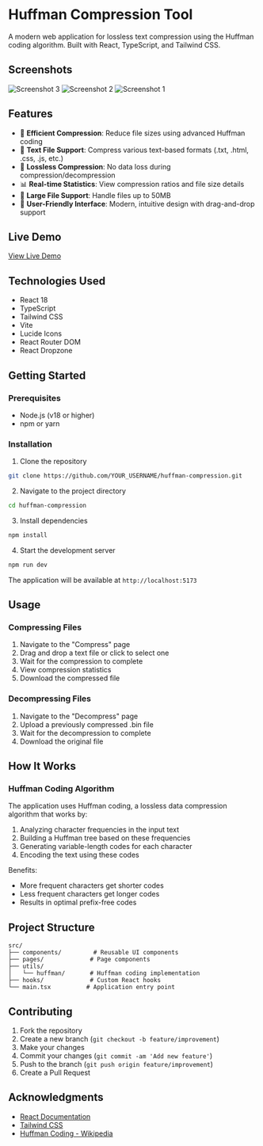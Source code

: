 # Huffman Compression Tool

A modern web application for lossless text compression using the Huffman coding algorithm. Built with React, TypeScript, and Tailwind CSS.

## Screenshots
![Screenshot 3](https://github.com/user-attachments/assets/c8c04297-5062-4f20-9044-1e9d19df33f8)
![Screenshot 2](https://github.com/user-attachments/assets/aac8a2de-7d81-45e4-bf6c-fa52cb31e955)
![Screenshot 1](https://github.com/user-attachments/assets/8c9a87e1-9597-46c4-bac6-96daf7a7adc4)





## Features

- 🚀 **Efficient Compression**: Reduce file sizes using advanced Huffman coding
- 📝 **Text File Support**: Compress various text-based formats (.txt, .html, .css, .js, etc.)
- 🔄 **Lossless Compression**: No data loss during compression/decompression
- 📊 **Real-time Statistics**: View compression ratios and file size details
- 💪 **Large File Support**: Handle files up to 50MB
- 🎯 **User-Friendly Interface**: Modern, intuitive design with drag-and-drop support

## Live Demo

[View Live Demo](https://filecompression.netlify.app/)

## Technologies Used

- React 18
- TypeScript
- Tailwind CSS
- Vite
- Lucide Icons
- React Router DOM
- React Dropzone

## Getting Started

### Prerequisites

- Node.js (v18 or higher)
- npm or yarn

### Installation

1. Clone the repository
```bash
git clone https://github.com/YOUR_USERNAME/huffman-compression.git
```

2. Navigate to the project directory
```bash
cd huffman-compression
```

3. Install dependencies
```bash
npm install
```

4. Start the development server
```bash
npm run dev
```

The application will be available at `http://localhost:5173`

## Usage

### Compressing Files

1. Navigate to the "Compress" page
2. Drag and drop a text file or click to select one
3. Wait for the compression to complete
4. View compression statistics
5. Download the compressed file

### Decompressing Files

1. Navigate to the "Decompress" page
2. Upload a previously compressed .bin file
3. Wait for the decompression to complete
4. Download the original file

## How It Works

### Huffman Coding Algorithm

The application uses Huffman coding, a lossless data compression algorithm that works by:

1. Analyzing character frequencies in the input text
2. Building a Huffman tree based on these frequencies
3. Generating variable-length codes for each character
4. Encoding the text using these codes

Benefits:
- More frequent characters get shorter codes
- Less frequent characters get longer codes
- Results in optimal prefix-free codes

## Project Structure

```
src/
├── components/         # Reusable UI components
├── pages/             # Page components
├── utils/
│   └── huffman/       # Huffman coding implementation
├── hooks/             # Custom React hooks
└── main.tsx          # Application entry point
```

## Contributing

1. Fork the repository
2. Create a new branch (`git checkout -b feature/improvement`)
3. Make your changes
4. Commit your changes (`git commit -am 'Add new feature'`)
5. Push to the branch (`git push origin feature/improvement`)
6. Create a Pull Request


## Acknowledgments

- [React Documentation](https://react.dev)
- [Tailwind CSS](https://tailwindcss.com)
- [Huffman Coding - Wikipedia](https://en.wikipedia.org/wiki/Huffman_coding)
